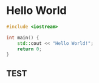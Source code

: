# Hello World 
```cpp
#include <iostream>

int main() {
    std::cout << "Hello World!";
    return 0;
}
```

## TEST

